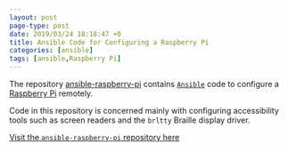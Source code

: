```yaml
---
layout: post
page-type: post
date: 2019/03/24 18:18:47 +0
title: Ansible Code for Configuring a Raspberry Pi
categories: [ansible]
tags: [ansible,Raspberry Pi]
---
```



The repository [ansible-raspberry-pi][ansiblepi] contains
[`Ansible`][ansible] code to configure a [Raspberry Pi][rpi] remotely.

Code in this repository is concerned mainly with configuring
accessibility tools such as screen readers and the `brltty` Braille
display driver.

[Visit the `ansible-raspberry-pi` repository here][ansiblepi]




[ansible]: https://www.ansible.com/
[rpi]: https://www.raspberrypi.org/
[ansiblepi]: https://github.com/cromarty/ansible-raspberry-pi.git/

